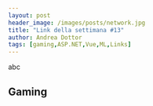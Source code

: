 ```yaml
---
layout: post
header_image: /images/posts/network.jpg
title: "Link della settimana #13"
author: Andrea Dottor
tags: [gaming,ASP.NET,Vue,ML,Links]
---
```


abc 
<!--more-->

## Gaming
    
    

    

    